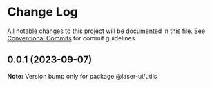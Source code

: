 # Change Log

All notable changes to this project will be documented in this file. See [Conventional Commits](https://conventionalcommits.org) for commit guidelines.

## 0.0.1 (2023-09-07)

**Note:** Version bump only for package @laser-ui/utils
